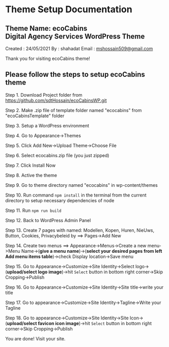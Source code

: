 
  Theme Setup Documentation
===============================

Theme Name: ecoCabins  
Digital Agency Services WordPress Theme
----------------------------------------

Created : 24/05/2021
By : shahadat
Email : mshossain509@gmail.com

Thank you for visiting ecoCabins theme!


Please follow the steps to setup ecoCabins theme
---------------------------------------------------
Step 1.  Download Project folder from https://github.com/sdtHossain/ecoCabinsWP.git

Step 2.  Make .zip file of template folder named "ecocabins" from "ecoCabinsTemplate" folder

Step 3.  Setup a WordPress environment

Step 4.  Go to Appearance->Themes

Step 5.  Click Add New->Upload Theme->Choose File

Step 6.  Select ecocabins.zip file (you just zipped)

Step 7.  Click Install Now

Step 8.  Active the theme

Step 9.  Go to theme directory named "ecocabins" in wp-content/themes

Step 10. Run command `npm install` in the terminal from the current directory to setup necessary dependencies of node

Step 11. Run `npm run build`

Step 12. Back to WordPress Admin Panel

Step 13. Create 7 pages with named: Modellen, Kopen, Huren, NieUws, Button, Cookies, Privacybeleid by
         ==> Pages->Add New

Step 14. Create two menus
         ==> Appearance->Menus->Create a new menu->Menu Name->(**give a menu name**)->(**select your desired pages from left Add menu items table**)->check Display location->Save menu

Step 15. Go to Appearance->Customize->Site Identity->Select logo->(**upload/select logo image**)->hit `Select` button in bottom right corner->Skip Cropping->Publish

Step 16. Go to Appearance->Customize->Site Identity->Site title->write your title

Step 17. Go to appearance->Customize->Site Identity->Tagline->Write your Tagline

Step 18. Go to appearance->Customize->Site Identity->Site Icon->(**upload/select favicon icon image**)->hit `Select` button in bottom right corner->Skip Cropping->Publish

You are done! Visit your site.
